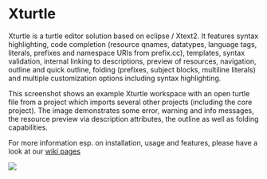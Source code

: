 # Xturtle

Xturtle is a turtle editor solution based on eclipse / Xtext2. It features syntax highlighting, code completion (resource qnames, datatypes, language tags, literals, prefixes and namespace URIs from prefix.cc), templates, syntax validation, internal linking to descriptions, preview of resources, navigation, outline and quick outline, folding (prefixes, subject blocks, multiline literals) and multiple customization options including syntax highlighting.

This screenshot shows an example Xturtle workspace with an open turtle file from a project which imports several other projects (including the core project). The image demonstrates some error, warning and info messages, the resource preview via description attributes, the outline as well as folding capabilities.

For more information esp. on installation, usage and features, please have a look at our [wiki pages](https://github.com/AKSW/Xturtle/wiki)

<img src="https://raw.github.com/wiki/AKSW/Xturtle/Screenshots/2013-01-02.png" />

